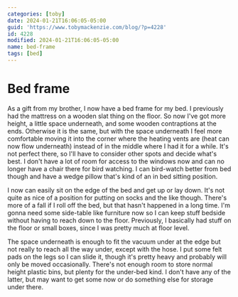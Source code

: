 ```yaml
---
categories: [toby]
date: 2024-01-21T16:06:05-05:00
guid: 'https://www.tobymackenzie.com/blog/?p=4228'
id: 4228
modified: 2024-01-21T16:06:05-05:00
name: bed-frame
tags: [bed]
---
```


Bed frame
=========

As a gift from my brother, I now have a bed frame for my bed.  I previously had the mattress on a wooden slat thing on the floor.<!--more-->  So now I've got more height, a little space underneath, and some wooden contraptions at the ends.  Otherwise it is the same, but with the space underneath I feel more comfortable moving it into the corner where the heating vents are (heat can now flow underneath) instead of in the middle where I had it for a while.  It's not perfect there, so I'll have to consider other spots and decide what's best.  I don't have a lot of room for access to the windows now and can no longer have a chair there for bird watching.  I can bird-watch better from bed though and have a wedge pillow that's kind of an in bed sitting position.

I now can easily sit on the edge of the bed and get up or lay down.  It's not quite as nice of a position for putting on socks and the like though.  There's more of a fall if I roll off the bed, but that hasn't happened in a long time.  I'm gonna need some side-table like furniture now so I can keep stuff bedside without having to reach down to the floor.  Previously, I basically had stuff on the floor or small boxes, since I was pretty much at floor level.

The space underneath is enough to fit the vacuum under at the edge but not really to reach all the way under, except with the hose.  I put some felt pads on the legs so I can slide it, though it's pretty heavy and probably will only be moved occasionally.  There's not enough room to store normal height plastic bins, but plenty for the under-bed kind.  I don't have any of the latter, but may want to get some now or do something else for storage under there.
